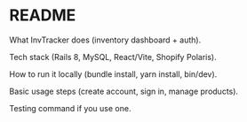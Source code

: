 # README

What InvTracker does (inventory dashboard + auth).

Tech stack (Rails 8, MySQL, React/Vite, Shopify Polaris).

How to run it locally (bundle install, yarn install, bin/dev).

Basic usage steps (create account, sign in, manage products).

Testing command if you use one.
